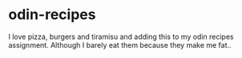 # odin-recipes
I love pizza, burgers and tiramisu and adding this to my odin recipes assignment.
Although I barely eat them because they make me fat..